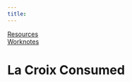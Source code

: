 ```yaml
---
title: 
---
```

[Resources](./resources.md)  
[Worknotes](./worknotes.md)

<h1>La Croix Consumed<span id="la-croix"></span></h1>

<script>
        let la_croix = document.getElementById("la-croix");
        let today = new Date();
        la_croix.innerHTML = la_croix_consumed;

        function calculate_la_croix() {
            let tomorrow = new Date();
            tomorrow.setTime(today.getTime() + la_croix_consumed * 86400000);
            la_croix.innerHTML = tomorrow;
        }
</script>